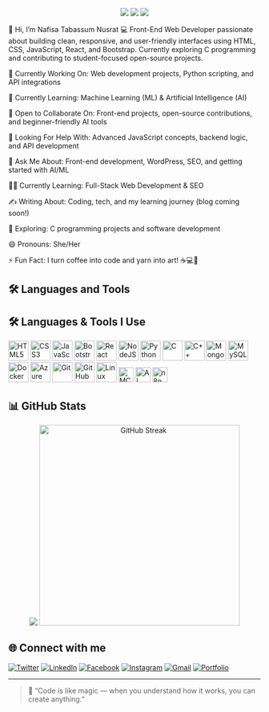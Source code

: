 <p align="center">
  <img src="https://img.shields.io/badge/Nafisa-6f42c1?style=for-the-badge&logoColor=white" />
  <img src="https://img.shields.io/badge/Tabassum-e83e8c?style=for-the-badge&logoColor=white" />
  <img src="https://img.shields.io/badge/Nusrat-0366d6?style=for-the-badge&logoColor=white" />
</p>

👋 Hi, I’m Nafisa Tabassum Nusrat
💻 Front-End Web Developer passionate about building clean, responsive, and user-friendly interfaces using HTML, CSS, JavaScript, React, and Bootstrap. Currently exploring C programming and contributing to student-focused open-source projects.

🔭 Currently Working On: Web development projects, Python scripting, and API integrations

🌱 Currently Learning: Machine Learning (ML) & Artificial Intelligence (AI)

👯 Open to Collaborate On: Front-end projects, open-source contributions, and beginner-friendly AI tools

🤝 Looking For Help With: Advanced JavaScript concepts, backend logic, and API development

💬 Ask Me About: Front-end development, WordPress, SEO, and getting started with AI/ML

🧑‍💻 Currently Learning: Full-Stack Web Development & SEO

✍️ Writing About: Coding, tech, and my learning journey (blog coming soon!)

🌱 Exploring: C programming projects and software development


😄 Pronouns: She/Her

⚡ Fun Fact: I turn coffee into code and yarn into art! ☕💻🧶

## 🛠️ Languages and Tools



## 🛠️ Languages & Tools I Use

<p>
  <!-- Frontend -->
  <img src="https://cdn.jsdelivr.net/gh/devicons/devicon/icons/html5/html5-original.svg" width="40" alt="HTML5"/>
  <img src="https://cdn.jsdelivr.net/gh/devicons/devicon/icons/css3/css3-original.svg" width="40" alt="CSS3"/>
  <img src="https://cdn.jsdelivr.net/gh/devicons/devicon/icons/javascript/javascript-original.svg" width="40" alt="JavaScript"/>
  <img src="https://cdn.jsdelivr.net/gh/devicons/devicon/icons/bootstrap/bootstrap-plain.svg" width="40" alt="Bootstrap"/>
  <img src="https://cdn.jsdelivr.net/gh/devicons/devicon/icons/react/react-original.svg" width="40" alt="React"/>
  <img src="https://cdn.jsdelivr.net/gh/devicons/devicon/icons/nodejs/nodejs-original.svg" width="40" alt="NodeJS"/>

  <!-- Programming Languages -->
  <img src="https://cdn.jsdelivr.net/gh/devicons/devicon/icons/python/python-original.svg" width="40" alt="Python"/>
  <img src="https://cdn.jsdelivr.net/gh/devicons/devicon/icons/c/c-original.svg" width="40" alt="C"/>
  <img src="https://cdn.jsdelivr.net/gh/devicons/devicon/icons/cplusplus/cplusplus-original.svg" width="40" alt="C++"/>

  <!-- Databases -->
  <img src="https://cdn.jsdelivr.net/gh/devicons/devicon/icons/mongodb/mongodb-original.svg" width="40" alt="MongoDB"/>
  <img src="https://cdn.jsdelivr.net/gh/devicons/devicon/icons/mysql/mysql-original.svg" width="40" alt="MySQL"/>

  <!-- DevOps & Cloud -->
  <img src="https://cdn.jsdelivr.net/gh/devicons/devicon/icons/docker/docker-original.svg" width="40" alt="Docker"/>
  <img src="https://cdn.jsdelivr.net/gh/devicons/devicon/icons/azure/azure-original.svg" width="40" alt="Azure"/>

  <!-- Tools & Version Control -->
  <img src="https://cdn.jsdelivr.net/gh/devicons/devicon/icons/git/git-original.svg" width="40" alt="Git"/>
  <img src="https://cdn.jsdelivr.net/gh/devicons/devicon/icons/github/github-original.svg" width="40" alt="GitHub"/>
  <img src="https://cdn.jsdelivr.net/gh/devicons/devicon/icons/linux/linux-original.svg" width="40" alt="Linux"/>

  <!-- Automation -->
 

  <!-- Certifications & AI/ML -->
  <img src="https://img.shields.io/badge/MCP-AI%20Agents-blue?style=for-the-badge&logo=microsoft&logoColor=white" height="30" alt="MCP"/>
  <img src="https://img.shields.io/badge/AI_ML-blue?style=for-the-badge&logo=artificial-intelligence&logoColor=white" height="30" alt="AI and ML"/>
  <img src="https://img.shields.io/badge/n8n-blue?style=for-the-badge&logo=n8n&logoColor=white" height="30" alt="n8n"/>
</p>
</p>



## 📊 GitHub Stats


<div align="center">
  <img src="https://github-readme-stats.vercel.app/api/top-langs/?username=nafisatabassumnusrat&layout=compact&theme=radical"/>
  <img src="https://github-readme-streak-stats.herokuapp.com/?user=nafisatabassumnusrat&theme=radical&hide_border=true" width="400" alt="GitHub Streak"/>
</div>



## 🌐 Connect with me
[![Twitter](https://img.shields.io/badge/-Twitter-1DA1F2?style=for-the-badge&logo=twitter&logoColor=white)](https://x.com/Tab_Nusrat)
[![LinkedIn](https://img.shields.io/badge/-LinkedIn-0077B5?style=for-the-badge&logo=linkedin&logoColor=white)](https://www.linkedin.com/in/nafisa-tabassum-nusrat-57134721a/)
[![Facebook](https://img.shields.io/badge/-Facebook-1877F2?style=for-the-badge&logo=facebook&logoColor=white)](https://www.facebook.com/share/16PVkQJTx9/)
[![Instagram](https://img.shields.io/badge/-Instagram-E4405F?style=for-the-badge&logo=instagram&logoColor=white)](https://www.instagram.com/nafisatabassumnusrat/)
[![Gmail](https://img.shields.io/badge/-Gmail-EA4335?style=for-the-badge&logo=gmail&logoColor=white)](mailto:nafisa.nusrat123@gmail.com)
[![Portfolio](https://img.shields.io/badge/-Portfolio-14a800?style=for-the-badge&logo=google-chrome&logoColor=white)](https://www.canva.com/design/DAGbKmu9axU/5DO4vnw4TdGuFX8WTmwQyw/view?utm_content=DAGbKmu9axU&utm_campaign=designshare&utm_medium=link2&utm_source=uniquelinks&utlId=ha65b22724b)


---

> 🌟 “Code is like magic — when you understand how it works, you can create anything.”
